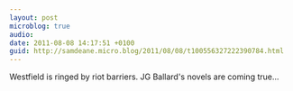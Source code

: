 ```yaml
---
layout: post
microblog: true
audio: 
date: 2011-08-08 14:17:51 +0100
guid: http://samdeane.micro.blog/2011/08/08/t100556327222390784.html
---
```

Westfield is ringed by riot barriers. JG Ballard's novels are coming true...
